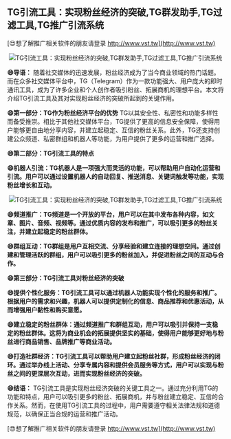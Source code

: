 ## **TG引流工具：实现粉丝经济的突破,TG群发助手,TG过滤工具,TG推广引流系统**

[😍想了解推广相关软件的朋友请登录 http://www.vst.tw](http://www.vst.tw)

 <center><img src="https://vst.tw/MP4/tuiguang/png/6.png" alt="TG引流工具：实现粉丝经济的突破,TG群发助手,TG过滤工具,TG推广引流系统"></center>

**😄导语：**
随着社交媒体的迅速发展，粉丝经济成为了当今商业领域的热门话题。而在众多社交媒体平台中，TG（Telegram）作为一款功能强大、用户庞大的即时通讯工具，成为了许多企业和个人创作者吸引粉丝、拓展商机的理想平台。本文将介绍TG引流工具及其对实现粉丝经济的突破所起到的关键作用。

**😄第一部分：TG作为粉丝经济平台的优势**
TG以其安全性、私密性和功能多样性而备受推崇。相比于其他社交媒体平台，TG提供了更高的信息安全保障，使得用户能够更自由地分享内容，并建立起稳定、互信的粉丝关系。此外，TG还支持创建公众频道、私密群组和机器人等功能，为用户提供了更多的运营和推广选择。

**😄第二部分：TG引流工具的特点**

**😄机器人引流：TG机器人是一项强大而灵活的功能，可以帮助用户自动化运营和引流。用户可以通过设置机器人的自动回复、推送消息、关键词触发等功能，实现粉丝增长和互动。**

 <center><img src="https://vst.tw/MP4/tuiguang/png/7.png" alt="TG引流工具：实现粉丝经济的突破,TG群发助手,TG过滤工具,TG推广引流系统"></center>

**😄频道推广：TG频道是一个开放的平台，用户可以在其中发布各种内容，如文章、图片、音频、视频等。通过优质内容的发布和推广，可以吸引更多的粉丝关注，并建立起稳定的粉丝群体。**

**😄群组互动：TG群组是用户互相交流、分享经验和建立连接的理想空间。通过创建和管理活跃的群组，用户可以吸引更多的粉丝加入，并促进粉丝之间的互动与合作。**

**😄第三部分：TG引流工具对粉丝经济的突破**

**😄提供个性化服务：TG引流工具可以通过机器人功能实现个性化的服务和推广。根据用户的需求和兴趣，机器人可以提供定制化的信息、商品推荐和优惠活动，从而增强用户黏性和购买意愿。**

**😄建立稳定的粉丝群体：通过频道推广和群组互动，用户可以吸引并保持一支稳定的粉丝群体。这将为商业机会的拓展提供坚实的基础，使得用户能够更好地与粉丝进行商品销售、品牌推广等商业活动。**

**😄打造社群经济：TG引流工具可以帮助用户建立起粉丝社群，形成粉丝经济的闭环。通过举办线上活动、分享专属内容和提供会员服务等方式，用户可以实现与粉丝之间的更深层次互动，进而实现粉丝经济的突破。**

**😄结语：**
TG引流工具是实现粉丝经济突破的关键工具之一。通过充分利用TG的功能和特点，用户可以吸引更多的粉丝、拓展商机，并与粉丝建立稳定、互信的合作关系。然而，在使用TG引流工具的过程中，用户需要遵守相关法律法规和道德规范，以确保正当合规的运营和推广活动。

[😍想了解推广相关软件的朋友请登录 http://www.vst.tw](http://www.vst.tw)



